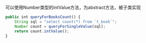 可以使用Number类型的intValue方法，为abstract方法，被子类实现

```javascript
public int queryForBooksCount() {
    String sql = "select count(*) from `t_book`";
    Number count = queryForSingleValue(sql);
    return count.intValue();
}
```

